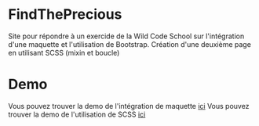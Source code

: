 # FindThePrecious
Site pour répondre à un exercide de la Wild Code School sur l'intégration d'une maquette et l'utilisation de Bootstrap.
Création d'une deuxième page en utilisant SCSS (mixin et boucle)

# Demo
Vous pouvez trouver la demo de l'intégration de maquette [ici](https://emilydeat.github.io/FindThePrecious2/index.html)
Vous pouvez trouver la demo de l'utilisation de SCSS [ici](https://emilydeat.github.io/FindThePrecious2/index.html)
